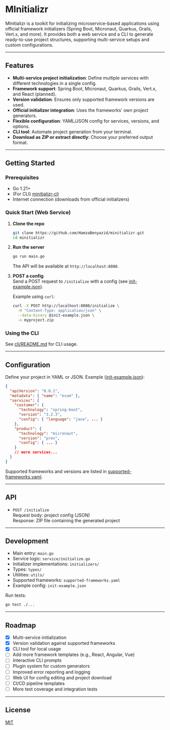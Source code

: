 # MInitializr

MInitializr is a toolkit for initializing microservice-based applications using official framework initializers (Spring Boot, Micronaut, Quarkus, Grails, Vert.x, and more). It provides both a web service and a CLI to generate ready-to-use project structures, supporting multi-service setups and custom configurations.

---

## Features

- **Multi-service project initialization**: Define multiple services with different technologies in a single config.
- **Framework support**: Spring Boot, Micronaut, Quarkus, Grails, Vert.x, and React (planned).
- **Version validation**: Ensures only supported framework versions are used.
- **Official initializer integration**: Uses the frameworks' own project generators.
- **Flexible configuration**: YAML/JSON config for services, versions, and options.
- **CLI tool**: Automate project generation from your terminal.
- **Download as ZIP or extract directly**: Choose your preferred output format.

---

## Getting Started

### Prerequisites

- Go 1.21+
- (For CLI) [minitializr-cli](./cli)
- Internet connection (downloads from official initializers)

### Quick Start (Web Service)

1. **Clone the repo**  
   ```sh
   git clone https://github.com/HamzaBenyazid/minitializr.git
   cd minitializr
   ```

2. **Run the server**  
   ```sh
   go run main.go
   ```
   The API will be available at `http://localhost:8080`.

3. **POST a config**  
   Send a POST request to `/initialize` with a config (see [init-example.json](./init-example.json)).

   Example using `curl`:
   ```sh
   curl -X POST http://localhost:8080/initialize \
     -H "Content-Type: application/json" \
     --data-binary @init-example.json \
     -o myproject.zip
   ```

### Using the CLI

See [cli/README.md](./cli/README.md) for CLI usage.

---

## Configuration

Define your project in YAML or JSON. Example ([init-example.json](./init-example.json)):

```json
{
  "apiVersion": "0.0.1",
  "metadata": { "name": "ecom" },
  "services": {
    "costumer": {
      "technology": "spring-boot",
      "version": "3.2.3",
      "config": { "language": "java", ... }
    },
    "product": {
      "technology": "micronaut",
      "version": "prev",
      "config": { ... }
    }
    // more services...
  }
}
```

Supported frameworks and versions are listed in [supported-frameworks.yaml](./supported-frameworks.yaml).

---

## API

- `POST /initialize`  
  Request body: project config (JSON)  
  Response: ZIP file containing the generated project

---

## Development

- Main entry: `main.go`
- Service logic: `service/initialize.go`
- Initializer implementations: `initializers/`
- Types: `types/`
- Utilities: `utils/`
- Supported frameworks: `supported-frameworks.yaml`
- Example config: `init-example.json`

Run tests:
```sh
go test ./...
```

---

## Roadmap

- [x] Multi-service initialization
- [x] Version validation against supported frameworks
- [x] CLI tool for local usage
- [ ] Add more framework templates (e.g., React, Angular, Vue)
- [ ] Interactive CLI prompts
- [ ] Plugin system for custom generators
- [ ] Improved error reporting and logging
- [ ] Web UI for config editing and project download
- [ ] CI/CD pipeline templates
- [ ] More test coverage and integration tests

---

## License

[MIT](LICENSE)
